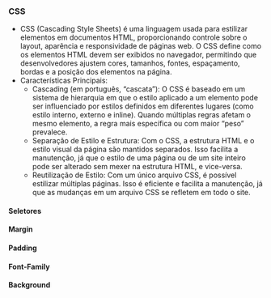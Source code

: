 ### CSS
- CSS (Cascading Style Sheets) é uma linguagem usada para estilizar elementos em documentos HTML, proporcionando controle sobre o layout, aparência e responsividade de páginas web. O CSS define como os elementos HTML devem ser exibidos no navegador, permitindo que desenvolvedores ajustem cores, tamanhos, fontes, espaçamento, bordas e a posição dos elementos na página.
- Características Principais:
  - Cascading (em português, “cascata”): O CSS é baseado em um sistema de hierarquia em que o estilo aplicado a um elemento pode ser influenciado por estilos definidos em diferentes lugares (como estilo interno, externo e inline). Quando múltiplas regras afetam o mesmo elemento, a regra mais específica ou com maior “peso” prevalece.
  - Separação de Estilo e Estrutura: Com o CSS, a estrutura HTML e o estilo visual da página são mantidos separados. Isso facilita a manutenção, já que o estilo de uma página ou de um site inteiro pode ser alterado sem mexer na estrutura HTML, e vice-versa.
  - Reutilização de Estilo: Com um único arquivo CSS, é possível estilizar múltiplas páginas. Isso é eficiente e facilita a manutenção, já que as mudanças em um arquivo CSS se refletem em todo o site.

#### Seletores

#### Margin

#### Padding

#### Font-Family

#### Background
